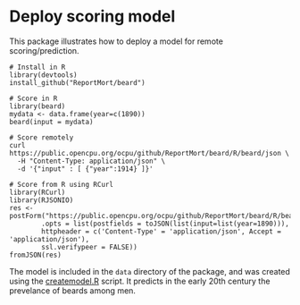 Deploy scoring model
====================

This package illustrates how to deploy a model for remote scoring/prediction. 


    # Install in R
    library(devtools)
    install_github("ReportMort/beard")

    # Score in R
    library(beard)
    mydata <- data.frame(year=c(1890))
    beard(input = mydata)

    # Score remotely
    curl https://public.opencpu.org/ocpu/github/ReportMort/beard/R/beard/json \
      -H "Content-Type: application/json" \
      -d '{"input" : [ {"year":1914} ]}'
      
    # Score from R using RCurl
    library(RCurl)
    library(RJSONIO)
    res <- postForm("https://public.opencpu.org/ocpu/github/ReportMort/beard/R/beard/json",
            .opts = list(postfields = toJSON(list(input=list(year=1890))),
            httpheader = c('Content-Type' = 'application/json', Accept = 'application/json'),
            ssl.verifypeer = FALSE))
    fromJSON(res)
      
The model is included in the `data` directory of the package, and was created
using the [createmodel.R](https://github.com/reportmort/beard/blob/master/inst/beard/createmodel.R) script. It predicts in the early 20th century the prevelance of beards among men.